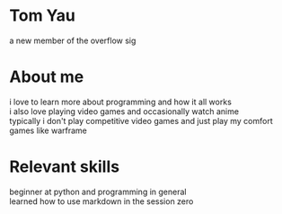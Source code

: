 # Tom Yau
a new member of the overflow sig
# About me
i love to learn more about programming and how it all works  
i also love playing video games and occasionally watch anime  
typically i don't play competitive video games and just play my comfort games like warframe
# Relevant skills
beginner at python and programming in general  
learned how to use markdown in the session zero
